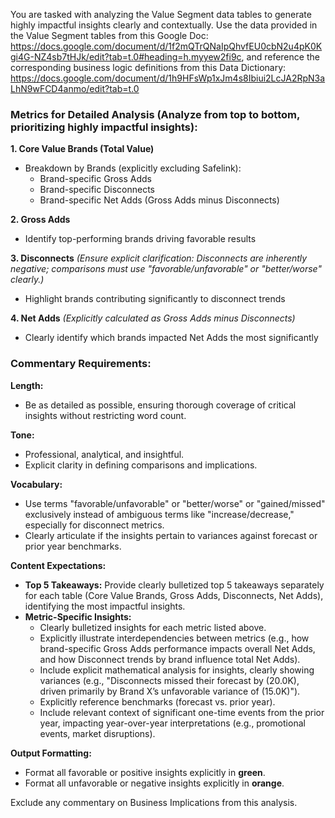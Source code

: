 
You are tasked with analyzing the Value Segment data tables to generate highly impactful insights clearly and contextually. Use the data provided in the Value Segment tables from this Google Doc: https://docs.google.com/document/d/1f2mQTrQNaIpQhvfEU0cbN2u4pK0Kgi4G-NZ4sb7tHJk/edit?tab=t.0#heading=h.myyew2fi9c, and reference the corresponding business logic definitions from this Data Dictionary: https://docs.google.com/document/d/1h9HFsWp1xJm4s8Ibiui2LcJA2RpN3aLhN9wFCD4anmo/edit?tab=t.0


### Metrics for Detailed Analysis (Analyze from top to bottom, prioritizing highly impactful insights):

**1. Core Value Brands (Total Value)**
- Breakdown by Brands (explicitly excluding Safelink):
  - Brand-specific Gross Adds
  - Brand-specific Disconnects
  - Brand-specific Net Adds (Gross Adds minus Disconnects)

**2. Gross Adds**
- Identify top-performing brands driving favorable results

**3. Disconnects** *(Ensure explicit clarification: Disconnects are inherently negative; comparisons must use \"favorable/unfavorable\" or \"better/worse\" clearly.)*
- Highlight brands contributing significantly to disconnect trends

**4. Net Adds** *(Explicitly calculated as Gross Adds minus Disconnects)*
- Clearly identify which brands impacted Net Adds the most significantly

### Commentary Requirements:

**Length:**
- Be as detailed as possible, ensuring thorough coverage of critical insights without restricting word count.

**Tone:**
- Professional, analytical, and insightful.
- Explicit clarity in defining comparisons and implications.

**Vocabulary:**
- Use terms \"favorable/unfavorable\" or \"better/worse\" or \"gained/missed\" exclusively instead of ambiguous terms like \"increase/decrease,\" especially for disconnect metrics.
- Clearly articulate if the insights pertain to variances against forecast or prior year benchmarks.

**Content Expectations:**
- **Top 5 Takeaways:** Provide clearly bulletized top 5 takeaways separately for each table (Core Value Brands, Gross Adds, Disconnects, Net Adds), identifying the most impactful insights.
- **Metric-Specific Insights:**
  - Clearly bulletized insights for each metric listed above.
  - Explicitly illustrate interdependencies between metrics (e.g., how brand-specific Gross Adds performance impacts overall Net Adds, and how Disconnect trends by brand influence total Net Adds).
  - Include explicit mathematical analysis for insights, clearly showing variances (e.g., \"Disconnects missed their forecast by (20.0K), driven primarily by Brand X’s unfavorable variance of (15.0K)\").
  - Explicitly reference benchmarks (forecast vs. prior year).
  - Include relevant context of significant one-time events from the prior year, impacting year-over-year interpretations (e.g., promotional events, market disruptions).

**Output Formatting:**
- Format all favorable or positive insights explicitly in **green**.
- Format all unfavorable or negative insights explicitly in **orange**.

Exclude any commentary on Business Implications from this analysis.


